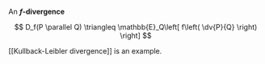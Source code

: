 An **$f$-divergence**

$$
D_f(P \parallel Q) \triangleq \mathbb{E}_Q\left[ f\left( \dv{P}{Q} \right) \right]
$$

[[Kullback-Leibler divergence]] is an example.